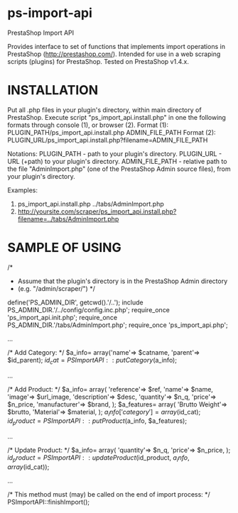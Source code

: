 ps-import-api
=============

PrestaShop Import API

Provides interface to set of functions that implements import operations in PrestaShop (http://prestashop.com/).
Intended for use in a web scraping scripts (plugins) for PrestaShop.
Tested on PrestaShop v1.4.x.


INSTALLATION
============

Put all .php files in your plugin's directory, within main directory of PrestaShop.
Execute script "ps_import_api.install.php" in one the following formats through console (1), or browser (2).
Format (1):
PLUGIN_PATH/ps_import_api.install.php ADMIN_FILE_PATH
Format (2):
PLUGIN_URL/ps_import_api.install.php?filename=ADMIN_FILE_PATH

Notations:
PLUGIN_PATH - path to your plugin's directory.
PLUGIN_URL - URL (+path) to your plugin's directory.
ADMIN_FILE_PATH - relative path to the file "AdminImport.php" (one of the PrestaShop Admin source files), from your plugin's directory.

Examples:
1) ps_import_api.install.php ../tabs/AdminImport.php
2) http://yoursite.com/scraper/ps_import_api.install.php?filename=../tabs/AdminImport.php


SAMPLE OF USING
===============

/*
* Assume that the plugin's directory is in the PrestaShop Admin directory
* (e.g. "/admin/scraper/")
*/

define('PS_ADMIN_DIR', getcwd().'/..');
include PS_ADMIN_DIR.'/../config/config.inc.php';
require_once 'ps_import_api.init.php';
require_once PS_ADMIN_DIR.'/tabs/AdminImport.php';
require_once 'ps_import_api.php';

...

/* Add Category: */
$a_info= array('name'=> $catname, 'parent'=> $id_parent);
$id_cat= PSImportAPI::putCategory($a_info);

...

/* Add Product: */
$a_info= array(
  'reference'=> $ref,
  'name'=> $name,
  'image'=> $url_image,
  'description'=> $desc,
  'quantity'=> $n_q,
  'price'=> $n_price,
  'manufacturer'=> $brand,
);
$a_features= array(
  'Brutto Weight'=> $brutto,
  'Material'=> $material,
);
$a_info['category']= array($id_cat);
$id_product= PSImportAPI::putProduct($a_info, $a_features);

...

/* Update Product: */
$a_info= array(
  'quantity'=> $n_q,
  'price'=> $n_price,
);
$id_product= PSImportAPI::updateProduct($id_product, $a_info, array($id_cat));

...

/* This method must (may) be called on the end of import process: */
PSImportAPI::finishImport();
